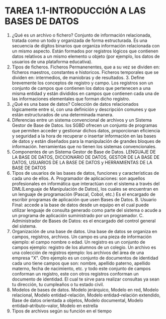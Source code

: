 # TAREA 1.1-INTRODUCCIÓN A LAS BASES DE DATOS
  1.  ¿Qué es un archivo o fichero?
  Conjunto de información relacionada, tratada como un todo y organizada de forma estructurada. Es una secuencia de dígitos binarios que organiza información relacionada con un mismo aspecto.
  Están formados por registros lógicos que contienen datos relativos a un mismo elemento u objeto (por ejemplo, los datos de usuarios de una plataforma educativa).
  2.  Tipos de ficheros.
  Ficheros Permanenentes, que a su vez se dividen en: ficheros maestros, constantes e historicos.
  Ficheros temporales que se dividen en: intermedios, de maniobras y de resultados.
    3.  Define brevemente los conceptos de registro y campo.
    Los registros son  un conjunto de campos que contienen los datos que pertenecen a una misma entidad y están divididos en campos que contienen cada una de las informaciones elementales que forman dicho registro.
  4.  ¿Qué es una base de datos?
  Colección de datos relacionados lógicamente entre sí, con una definición y descripción comunes y que están estructurados de una determinada manera.
  5.  Diferencias entre un sistema convencional de archivos y un Sistema Gestor de Base de Datos.
  los SGBD ofrecen un conjunto de programas que permiten acceder y gestionar dichos datos, proporcionan eficiencia y seguridad a la hora de recuperar o insertar información en las bases de datos y están diseñados para la manipulación de grandes bloques de información. herramientas que no tienen los sistemas convencionales.
  6.  Componentes de un Sistema Gestor de Base de Datos.
  LENGUAJE DE LA BASE DE DATOS, DICCIONARIO DE DATOS, GESTOR DE LA BASE DE DATOS, USUARIOS DE LA BASE DE DATOS y HERRAMIENTAS DE LA BASE DE DATOS
  7.  Tipos de usuarios de las bases de datos, funciones y características de cada uno de ellos.
A. Programador de aplicaciones: son aquellos profesionales en informática que interactúan con el sistema a través del DML(Lenguaje de Manipulación de Datos), los cuales se encuentran en un lenguaje de programación (Pascal, Cobol, etc.) Es el encargado de escribir programas de aplicación que usen Bases de Datos.
B.  Usuario Final: accede a la base de datos desde un equipo en el cual puede utilizar lenguaje de consulta generado como parte del sistema o acude a un programa de aplicación suministrado por un programador.
C.  Administrador de Bases de Datos: es el encargado del control general del sistema.
  8.  Organización de una base de datos.
  Una base de datos se organiza en campos, registros, archivos. Un campo es una pieza de información ejemplo: el campo nombre o edad. Un registro es un conjunto de campos ejemplo: registro de los alumnos de un colegio. Un archivo es una colección de registros ejemplo: los archivos del área de una empresa "X". Otro ejemplo es un conjunto de documentos de identidad cada uno tiene campos que son: nombre, apellido paterno, apellido materno, fecha de nacimiento, etc. y todo este conjunto de campos conforman un registro, este con otros registros conforman un documento de identidad. El cual te sirve para realizar consultas ya sean tu dirección, tu cumpleaños o tu estado civil.
  9.  Modelos de bases de datos.
    Modelo jerárquico, Modelo en red, Modelo relacional, Modelo entidad-relación, Modelo entidad–relación extendido, Base de datos orientada a objetos, Modelo documental, Modelo entidad–atributo–valor, Modelo en estrella
  10.  Tipos de archivos según su función en el tiempo
  
